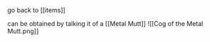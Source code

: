 go back to [[items]]


can be obtained by talking it of a [[Metal Mutt]]
![[Cog of the Metal Mutt.png]]